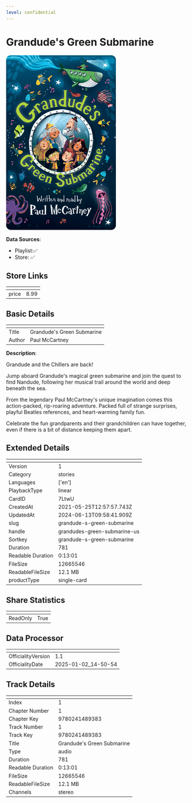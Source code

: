 ```yaml
---
level: confidential
---
```

# Grandude's Green Submarine

![card_[7LtwU].png](../../img/cards/card_[7LtwU].png)

**Data Sources**: 

- Playlist:✅
- Store: ✅


## Store Links

| <!-- --> | <!-- --> |
| - | - |
| price | 8.99 |


## Basic Details

| <!-- --> | <!-- --> |
| - | - |
| Title | Grandude's Green Submarine |
| Author | Paul McCartney |

**Description**:

Grandude and the Chillers are back!
 
Jump aboard Grandude's magical green submarine and join the quest to find Nandude, following her musical trail around the world and deep beneath the sea.
 
From the legendary Paul McCartney's unique imagination comes this action-packed, rip-roaring adventure. Packed full of strange surprises, playful Beatles references, and heart-warming family fun.
 
Celebrate the fun grandparents and their grandchildren can have together, even if there is a bit of distance keeping them apart.


## Extended Details

| <!-- --> | <!-- --> |
| - | - |
| Version | 1 |
| Category | stories |
| Languages | ['en'] |
| PlaybackType | linear |
| CardID | 7LtwU |
| CreatedAt | 2021-05-25T12:57:57.743Z |
| UpdatedAt | 2024-06-13T09:58:41.909Z |
| slug | grandude-s-green-submarine |
| handle | grandudes-green-submarine-us |
| Sortkey | grandude-s-green-submarine |
| Duration | 781 |
| Readable Duration | 0:13:01 |
| FileSize | 12665546 |
| ReadableFileSize | 12.1 MB |
| productType | single-card |


## Share Statistics

| <!-- --> | <!-- --> |
| - | - |
| ReadOnly | True |


## Data Processor

| <!-- --> | <!-- --> |
| - | - |
| OfficialityVersion | 1.1
| OfficialityDate | 2025-01-02_14-50-54


## Track Details

| <!-- --> | <!-- --> |
| - | - |
| Index | 1 |
| Chapter Number | 1 |
| Chapter Key | 9780241489383 |
| Track Number | 1 |
| Track Key | 9780241489383 |
| Title | Grandude's Green Submarine |
| Type | audio |
| Duration | 781 |
| Readable Duration | 0:13:01 |
| FileSize | 12665546 |
| ReadableFileSize | 12.1 MB |
| Channels | stereo |

